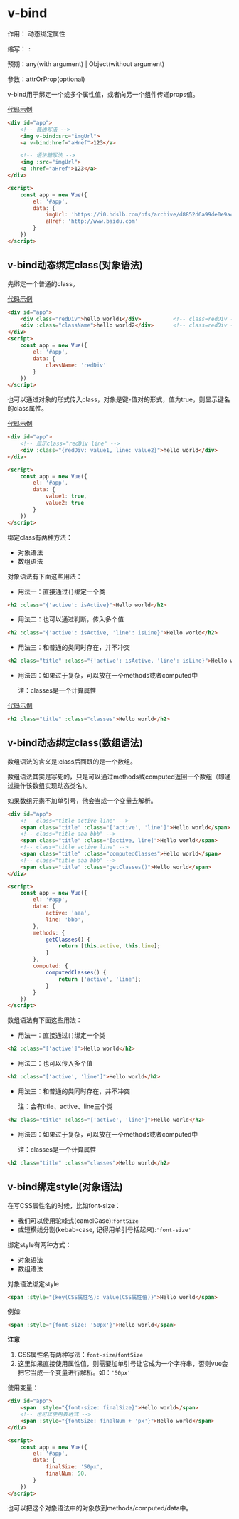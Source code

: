 # v-bind

作用： 动态绑定属性

缩写： `:`

预期：any(with argument) | Object(without argument)

参数：attrOrProp(optional)

v-bind用于绑定一个或多个属性值，或者向另一个组件传递props值。

[代码示例](../demos/demo1/index.html)

```html
<div id="app">
    <!-- 普通写法 -->
    <img v-bind:src="imgUrl">
    <a v-bind:href="aHref">123</a>

    <!-- 语法糖写法 -->
    <img :src="imgUrl">
    <a :href="aHref">123</a>
</div>

<script>
    const app = new Vue({
        el: '#app',
        data: {
            imgUrl: 'https://i0.hdslb.com/bfs/archive/d8852d6a99de0e9a4c585c0c610fd4c80c957657.jpg@336w_190h.webp',
            aHref: 'http://www.baidu.com'
        }
    })
</script>
```

## v-bind动态绑定class(对象语法)

先绑定一个普通的class。

[代码示例](../demos/demo2/index.html)
```html
<div id="app">
    <div class="redDiv">hello world1</div>          <!-- class=redDiv -->
    <div :class="className">hello world2</div>      <!-- class=redDiv -->
</div>
<script>
    const app = new Vue({
        el: '#app',
        data: {
            className: 'redDiv'
        }
    })
</script>
```

也可以通过对象的形式传入class，对象是键-值对的形式，值为true，则显示键名的class属性。

[代码示例](../demos/demo3/index.html)

```html
<div id="app">
    <!-- 显示class="redDiv line" -->
    <div :class="{redDiv: value1, line: value2}">hello world</div>
</div>

<script>
    const app = new Vue({
        el: '#app',
        data: {
            value1: true,
            value2: true
        }
    })
</script>
```

绑定class有两种方法：

- 对象语法
- 数组语法

对象语法有下面这些用法：

- 用法一：直接通过`{}`绑定一个类

```html
<h2 :class="{'active': isActive}">Hello world</h2>
```

- 用法二：也可以通过判断，传入多个值

```html
<h2 :class="{'active': isActive, 'line': isLine}">Hello world</h2>
```

- 用法三：和普通的类同时存在，并不冲突

```html
<h2 class="title" :class="{'active': isActive, 'line': isLine}">Hello world</h2>
```

- 用法四：如果过于复杂，可以放在一个methods或者computed中
  
  注：classes是一个计算属性

[代码示例](../demos/demo4/index.html)
```html
<h2 class="title" :class="classes">Hello world</h2>
```

## v-bind动态绑定class(数组语法)

数组语法的含义是:class后面跟的是一个数组。

数组语法其实是写死的，只是可以通过methods或computed返回一个数组（即通过操作该数组实现动态类名）。

如果数组元素不加单引号，他会当成一个变量去解析。

```html
<div id="app">
    <!-- class="title active line" -->
    <span class="title" :class="['active', 'line']">Hello world</span>
    <!-- class="title aaa bbb" -->
    <span class="title" :class="[active, line]">Hello world</span>
    <!-- class="title active line" -->
    <span class="title" :class="computedClasses">Hello world</span>
    <!-- class="title aaa bbb" -->
    <span class="title" :class="getClasses()">Hello world</span>
</div>

<script>
    const app = new Vue({
        el: '#app',
        data: {
            active: 'aaa',
            line: 'bbb',
        },
        methods: {
            getClasses() {
                return [this.active, this.line];
            }
        },
        computed: {
            computedClasses() {
                return ['active', 'line'];
            }
        }
    })
</script>
```

数组语法有下面这些用法：

- 用法一：直接通过`[]`绑定一个类

```html
<h2 :class="['active']">Hello world</h2>
```

- 用法二：也可以传入多个值

```html
<h2 :class="['active', 'line']">Hello world</h2>
```

- 用法三：和普通的类同时存在，并不冲突
  
  注：会有title、active、line三个类

```html
<h2 class="title" :class="['active', 'line']">Hello world</h2>
```

- 用法四：如果过于复杂，可以放在一个methods或者computed中
  
  注：classes是一个计算属性

```html
<h2 class="title" :class="classes">Hello world</h2>
```

## v-bind绑定style(对象语法)

在写CSS属性名的时候，比如font-size：

- 我们可以使用驼峰式(camelCase):`fontSize`
- 或短横线分割(kebab-case, 记得用单引号括起来):`'font-size'`

绑定style有两种方式：

- 对象语法
- 数组语法

对象语法绑定style

```html
<span :style="{key(CSS属性名): value(CSS属性值)}">Hello world</span>
```

例如:

```html
<span :style="{font-size: '50px'}">Hello world</span>
```

**注意**

1. CSS属性名有两种写法：`font-size`/`fontSize`
2. 这里如果直接使用属性值，则需要加单引号让它成为一个字符串，否则vue会把它当成一个变量进行解析。如：`'50px'`

使用变量：

```html
<div id="app">
    <span :style="{font-size: finalSize}">Hello world</span>
    <!-- 也可以使用表达式 -->
    <span :style="{fontSize: finalNum + 'px'}">Hello world</span>
</div>

<script>
    const app = new Vue({
        el: '#app',
        data: {
            finalSize: '50px',
            finalNum: 50,
        }
    })
</script>
```

也可以把这个对象语法中的对象放到methods/computed/data中。